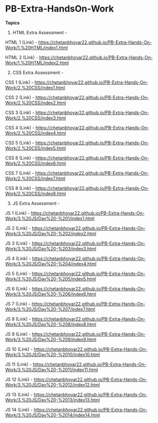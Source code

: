 # PB-Extra-HandsOn-Work

**Topics**

1. HTML Extra Assessment -

HTML 1 (Link) - https://chetanbhoyar22.github.io/PB-Extra-Hands-On-Work/1.%20HTML/index1.html

HTML 2 (Link) - https://chetanbhoyar22.github.io/PB-Extra-Hands-On-Work/1.%20HTML/index2.html

2. CSS Extra Assessment -

CSS 1 (Link) -  https://chetanbhoyar22.github.io/PB-Extra-Hands-On-Work/2.%20CSS/index1.html

CSS 2 (Link) -  https://chetanbhoyar22.github.io/PB-Extra-Hands-On-Work/2.%20CSS/index2.html

CSS 3 (Link) -  https://chetanbhoyar22.github.io/PB-Extra-Hands-On-Work/2.%20CSS/index3.html

CSS 4 (Link) -  https://chetanbhoyar22.github.io/PB-Extra-Hands-On-Work/2.%20CSS/index4.html

CSS 5 (Link) -  https://chetanbhoyar22.github.io/PB-Extra-Hands-On-Work/2.%20CSS/index5.html

CSS 6 (Link) -  https://chetanbhoyar22.github.io/PB-Extra-Hands-On-Work/2.%20CSS/index6.html

CSS 7 (Link) -  https://chetanbhoyar22.github.io/PB-Extra-Hands-On-Work/2.%20CSS/index7.html

CSS 8 (Link) -  https://chetanbhoyar22.github.io/PB-Extra-Hands-On-Work/2.%20CSS/index8.html

3. JS Extra Assessment -

JS 1 (Link) -  https://chetanbhoyar22.github.io/PB-Extra-Hands-On-Work/3.%20JS/Day%20-%201/index1.html

JS 2 (Link) -  https://chetanbhoyar22.github.io/PB-Extra-Hands-On-Work/3.%20JS/Day%20-%202/index2.html

JS 3 (Link) -  https://chetanbhoyar22.github.io/PB-Extra-Hands-On-Work/3.%20JS/Day%20-%203/index3.html

JS 4 (Link) -  https://chetanbhoyar22.github.io/PB-Extra-Hands-On-Work/3.%20JS/Day%20-%204/index4.html

JS 5 (Link) -  https://chetanbhoyar22.github.io/PB-Extra-Hands-On-Work/3.%20JS/Day%20-%205/index5.html

JS 6 (Link) -  https://chetanbhoyar22.github.io/PB-Extra-Hands-On-Work/3.%20JS/Day%20-%206/index6.html

JS 7 (Link) -  https://chetanbhoyar22.github.io/PB-Extra-Hands-On-Work/3.%20JS/Day%20-%207/index7.html

JS 8 (Link) -  https://chetanbhoyar22.github.io/PB-Extra-Hands-On-Work/3.%20JS/Day%20-%208/index8.html

JS 9 (Link) -  https://chetanbhoyar22.github.io/PB-Extra-Hands-On-Work/3.%20JS/Day%20-%209/index9.html

JS 10 (Link) - https://chetanbhoyar22.github.io/PB-Extra-Hands-On-Work/3.%20JS/Day%20-%2010/index10.html

JS 11 (Link) - https://chetanbhoyar22.github.io/PB-Extra-Hands-On-Work/3.%20JS/Day%20-%2011/index11.html

JS 12 (Link) - https://chetanbhoyar22.github.io/PB-Extra-Hands-On-Work/3.%20JS/Day%20-%2012/index12.html

JS 13 (Link) - https://chetanbhoyar22.github.io/PB-Extra-Hands-On-Work/3.%20JS/Day%20-%2013/index13.html

JS 14 (Link) - https://chetanbhoyar22.github.io/PB-Extra-Hands-On-Work/3.%20JS/Day%20-%2014/index14.html